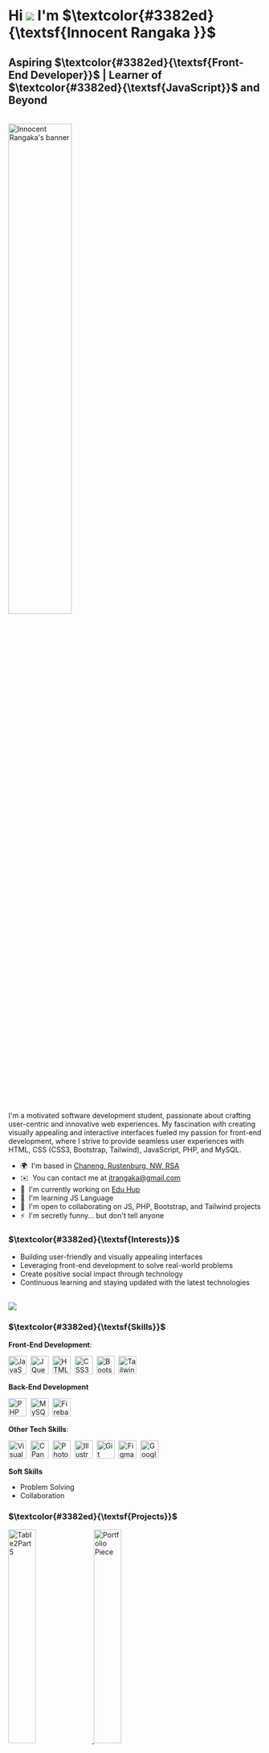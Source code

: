 # Hi ![](https://user-images.githubusercontent.com/18350557/176309783-0785949b-9127-417c-8b55-ab5a4333674e.gif) I'm $\textcolor{#3382ed}{\textsf{Innocent Rangaka }}$ 

Aspiring $\textcolor{#3382ed}{\textsf{Front-End Developer}}$ | Learner of $\textcolor{#3382ed}{\textsf{JavaScript}}$ and Beyond
---------------------------------------------------------
<br>
<img src="https://github.com/InnocentRangaka/web-assets/blob/main/myBCLphoto2.jpg?raw=true" width="50%" alt="Innocent Rangaka's banner">

<p>I'm a motivated software development student, passionate about crafting user-centric and innovative web experiences. My fascination with creating visually appealing and interactive interfaces fueled my passion for front-end development, where I strive to provide seamless user experiences with HTML, CSS (CSS3, Bootstrap, Tailwind), JavaScript, PHP, and MySQL.</p>

* 🌍  I'm based in [Chaneng, Rustenburg, NW, RSA](https://maps.app.goo.gl/EhY3Gr1BPzQCpUjr6)
* ✉️  You can contact me at [itrangaka@gmail.com](mailto:itrangaka@gmail.com)
* 🚀  I'm currently working on [Edu Hup](http://github.com/InnocentRangaka/Edu-Hub.git)
* 🧠  I'm learning JS Language
* 🤝  I'm open to collaborating on JS, PHP, Bootstrap, and Tailwind projects
* ⚡  I'm secretly funny... but don't tell anyone

### $\textcolor{#3382ed}{\textsf{Interests}}$
* Building user-friendly and visually appealing interfaces
* Leveraging front-end development to solve real-world problems
* Create positive social impact through technology
* Continuous learning and staying updated with the latest technologies

<br>
<a href="https://www.github.com/InnocentRangaka" target="_blank" rel="noreferrer"><img
src="https://img.shields.io/github/followers/InnocentRangaka?logo=github&style=for-the-badge&color=3382ed&labelColor=0f172a" /></a>


### $\textcolor{#3382ed}{\textsf{Skills}}$

**Front-End Development**:
<p align="left">
  <a href="https://developer.mozilla.org/en-US/docs/Web/JavaScript" target="_blank" rel="noreferrer"><img src="https://raw.githubusercontent.com/danielcranney/readme-generator/main/public/icons/skills/javascript-colored.svg" width="36" height="36" alt="JavaScript" /></a>&nbsp
  <a href="https://jquery.com/" target="_blank" rel="noreferrer"><img src="https://raw.githubusercontent.com/danielcranney/readme-generator/main/public/icons/skills/jquery-colored.svg" width="36" height="36" alt="JQuery" /></a>&nbsp
  <a href="https://developer.mozilla.org/en-US/docs/Glossary/HTML5" target="_blank" rel="noreferrer"><img src="https://raw.githubusercontent.com/danielcranney/readme-generator/main/public/icons/skills/html5-colored.svg" width="36" height="36" alt="HTML5" /></a>&nbsp
  <a href="https://www.w3.org/TR/CSS/#css" target="_blank" rel="noreferrer"><img src="https://raw.githubusercontent.com/danielcranney/readme-generator/main/public/icons/skills/css3-colored.svg" width="36" height="36" alt="CSS3" /></a>&nbsp
  <a href="https://getbootstrap.com/" target="_blank" rel="noreferrer"><img src="https://raw.githubusercontent.com/danielcranney/readme-generator/main/public/icons/skills/bootstrap-colored.svg" width="36" height="36" alt="Bootstrap" /></a>&nbsp
  <a href="https://tailwindcss.com/" target="_blank" rel="noreferrer"><img src="https://raw.githubusercontent.com/danielcranney/readme-generator/main/public/icons/skills/tailwindcss-colored.svg" width="36" height="36" alt="TailwindCSS" /></a>&nbsp
</p>

**Back-End Development**
<p align="left">
  <a href="https://www.php.net/" target="_blank" rel="noreferrer"><img src="https://raw.githubusercontent.com/danielcranney/readme-generator/main/public/icons/skills/php-colored.svg" width="36" height="36" alt="PHP" /></a>&nbsp
  <a href="https://www.mysql.com/" target="_blank" rel="noreferrer"><img src="https://raw.githubusercontent.com/danielcranney/readme-generator/main/public/icons/skills/mysql-colored.svg" width="36" height="36" alt="MySQL" /></a>&nbsp
  <a href="https://firebase.google.com/" target="_blank" rel="noreferrer"><img src="https://raw.githubusercontent.com/danielcranney/readme-generator/main/public/icons/skills/firebase-colored.svg" width="36" height="36" alt="Firebase" /></a>&nbsp
</p>

**Other Tech Skills**:
<p align="left">
  <a href="https://code.visualstudio.com/" target="_blank" rel="noreferrer"><img src="https://github.com/InnocentRangaka/web-assets/blob/6c72ced370393d577fe81c7134061809652216c8/img/icons/vscode-icon.svg" width="36" height="36" alt="Visual Studio Code" /></a>&nbsp
  <a href="https://cpanel.net/" target="_blank" rel="noreferrer"><img src="https://github.com/InnocentRangaka/web-assets/blob/d2314a19c42a9d58f383bdf28f20fbf97a8d8143/img/icons/cpanel-icon.svg" width="36" height="36" alt="CPanel" /></a>&nbsp
  <a href="https://www.adobe.com/uk/products/photoshop.html" target="_blank" rel="noreferrer"><img src="https://raw.githubusercontent.com/danielcranney/readme-generator/main/public/icons/skills/photoshop-colored.svg" width="36" height="36" alt="Photoshop" /></a>&nbsp
  <a href="https://www.adobe.com/uk/products/illustrator.html" target="_blank" rel="noreferrer"><img src="https://raw.githubusercontent.com/danielcranney/readme-generator/main/public/icons/skills/illustrator-colored.svg" width="36" height="36" alt="Illustrator" /></a>&nbsp
  <a href="https://git-scm.com/" target="_blank" rel="noreferrer"><img src="https://raw.githubusercontent.com/danielcranney/readme-generator/main/public/icons/skills/git-colored.svg" width="36" height="36" alt="Git" /></a>&nbsp
  <a href="https://www.figma.com/" target="_blank" rel="noreferrer"><img src="https://raw.githubusercontent.com/danielcranney/readme-generator/main/public/icons/skills/figma-colored.svg" width="36" height="36" alt="Figma" /></a>&nbsp
  <a href="https://cloud.google.com/" target="_blank" rel="noreferrer"><img src="https://raw.githubusercontent.com/danielcranney/readme-generator/main/public/icons/skills/googlecloud-colored.svg" width="36" height="36" alt="Google Cloud" /></a>
</p>

**Soft Skills**
* Problem Solving
* Collaboration

### $\textcolor{#3382ed}{\textsf{Projects}}$

<div class="image-container">
        <a href="https://table2part5.netlify.app">
          <picture> 
            <img src="https://github.com/InnocentRangaka/web-assets/blob/7b5b72d5b9b0bf5ffcb5153bfb044a7adc49dd9a/img/thumbs/table2part5-thumb.avif" alt="Table2Part5" width="33%"> 
          </picture> 
        </a>
        <a href="https://ir532portfoliopiece.netlify.app">
          <picture> 
            <img src="https://github.com/InnocentRangaka/web-assets/blob/7b5b72d5b9b0bf5ffcb5153bfb044a7adc49dd9a/img/thumbs/cache-thumb.avif" alt="Portfolio Piece" width="33%"> 
          </picture>
        </a>
        <a href="https://ir532keeplist.netlify.app">
          <picture> 
            <img src="https://github.com/InnocentRangaka/web-assets/blob/7b5b72d5b9b0bf5ffcb5153bfb044a7adc49dd9a/img/thumbs/KeepList-thumb.avif" alt="Keep List" width="33%"> 
          </picture> 
        </a>
        <a href="https://ir532petsprofile.netlify.app">
          <picture> 
            <img src="https://github.com/InnocentRangaka/web-assets/blob/7b5b72d5b9b0bf5ffcb5153bfb044a7adc49dd9a/img/thumbs/petsInstagram-thumb.avif" alt="Pet Profile" width="33%"> 
          </picture>
        </a>
        <a href="https://ir532blackjack.netlify.app">
          <picture> 
            <img src="https://github.com/InnocentRangaka/web-assets/blob/7b5b72d5b9b0bf5ffcb5153bfb044a7adc49dd9a/img/thumbs/blackjack-thumb.avif" alt="Blackjack Game" width="33%"> 
          </picture>
        </a>
        <a href="https://innran532miportfolio.netlify.app">
          <picture> 
            <img src="https://github.com/InnocentRangaka/web-assets/blob/7b5b72d5b9b0bf5ffcb5153bfb044a7adc49dd9a/img/thumbs/cache-thumb.avif" alt="Mi Portfolio" width="33%"> 
          </picture>
        </a>
    </div>


### $\textcolor{#3382ed}{\textsf{Connect with Me:}}$

<p align="left"> 
  <a href="https://www.codepen.io/Innocent-Rangaka" target="_blank" rel="noreferrer"> 
    <picture> 
      <source media="(prefers-color-scheme: dark)" srcset="https://github.com/InnocentRangaka/web-assets/blob/8f6bad1d2e8f50d7238cf3d3d36f582812da10cd/img/icons/codepen-icon.svg" /> 
      <source media="(prefers-color-scheme: light)" srcset="https://github.com/InnocentRangaka/web-assets/blob/8f6bad1d2e8f50d7238cf3d3d36f582812da10cd/img/icons/codepen-icon-dark.svg" /> 
      <img src="https://github.com/InnocentRangaka/web-assets/blob/8f6bad1d2e8f50d7238cf3d3d36f582812da10cd/img/icons/codepen-icon.svg" width="32" height="32" /> 
    </picture> 
  </a>&nbsp
  <a href="https://discord.com/users/1177544204466008124" target="_blank" rel="noreferrer"> 
    <picture> 
      <source media="(prefers-color-scheme: dark)" srcset="hhttps://github.com/InnocentRangaka/web-assets/blob/8f6bad1d2e8f50d7238cf3d3d36f582812da10cd/img/icons/discord-icon.svg" /> 
      <source media="(prefers-color-scheme: light)" srcset="https://github.com/InnocentRangaka/web-assets/blob/8f6bad1d2e8f50d7238cf3d3d36f582812da10cd/img/icons/discord-icon-dark.svg" /> 
      <img src="https://github.com/InnocentRangaka/web-assets/blob/8f6bad1d2e8f50d7238cf3d3d36f582812da10cd/img/icons/discord-icon.svg" width="32" height="32" /> 
    </picture> 
  </a>&nbsp 
  <a href="https://www.github.com/InnocentRangaka" target="_blank" rel="noreferrer"> 
    <picture> 
      <source media="(prefers-color: dark)" srcset="https://github.com/InnocentRangaka/web-assets/blob/8f6bad1d2e8f50d7238cf3d3d36f582812da10cd/img/icons/github-icon.svg" /> 
      <source media="(prefers-color: light)" srcset="https://github.com/InnocentRangaka/web-assets/blob/8f6bad1d2e8f50d7238cf3d3d36f582812da10cd/img/icons/github-icon-dark.svg" /> 
      <img src="https://github.com/InnocentRangaka/web-assets/blob/8f6bad1d2e8f50d7238cf3d3d36f582812da10cd/img/icons/github-icon.svg" width="32" height="32" /> 
    </picture> 
  </a>&nbsp 
  <a href="https://www.x.com/itrangaka" target="_blank" rel="noreferrer"> 
    <picture> 
      <source media="(prefers-color-scheme: dark)" srcset="https://github.com/InnocentRangaka/web-assets/blob/8f6bad1d2e8f50d7238cf3d3d36f582812da10cd/img/icons/twitter-icon.svg" /> 
      <source media="(prefers-color-scheme: light)" srcset="https://github.com/InnocentRangaka/web-assets/blob/8f6bad1d2e8f50d7238cf3d3d36f582812da10cd/img/icons/twitter-icon-dark.svg" /> 
      <img src="https://github.com/InnocentRangaka/web-assets/blob/8f6bad1d2e8f50d7238cf3d3d36f582812da10cd/img/icons/twitter-icon.svg" width="32" height="32" /> 
    </picture> 
  </a>&nbsp
</p>


### $\textcolor{#3382ed}{\textsf{Stats}}$

<a href="https://github.com/InnocentRangaka" align="left"><img src="https://github-readme-stats.vercel.app/api/top-langs/?username=InnocentRangaka&langs_count=10&title_color=3382ed&text_color=ffffff&icon_color=3382ed&bg_color=0f172a&hide_border=true&locale=en&custom_title=Top%20%Languages" alt="Top Languages" /></a>

<a href="http://www.github.com/InnocentRangaka"><img src="https://github-readme-stats.vercel.app/api?username=InnocentRangaka&show_icons=true&hide=&count_private=true&title_color=3382ed&text_color=ffffff&icon_color=3382ed&bg_color=0f172a&hide_border=true&show_icons=true" alt="InnocentRangaka's GitHub stats" /></a>
<a href="http://www.github.com/InnocentRangaka"><img src="https://github-readme-streak-stats.herokuapp.com/?user=InnocentRangaka&stroke=ffffff&background=0f172a&ring=3382ed&fire=3382ed&currStreakNum=ffffff&currStreakLabel=3382ed&sideNums=ffffff&sideLabels=ffffff&dates=ffffff&hide_border=true" /></a>

[![My Github cpntibutions graph](https://github-readme-activity-graph.vercel.app/graph?username=InnocentRangaka&theme=react&bg_color=0f172a&line=3382ed&point=3382ed&title_color=3382ed&hide_border=true&custom_title=Commit%20Graph)](https://github.com/InnocentRangaka/github-readme-activity-graph)
